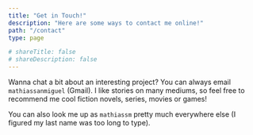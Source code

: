 ```yaml
---
title: "Get in Touch!"
description: "Here are some ways to contact me online!"
path: "/contact"
type: page

# shareTitle: false
# shareDescription: false
---
```


Wanna chat a bit about an interesting project? You can always email `mathiassanmiguel` (Gmail). I like stories on many mediums, so feel free to recommend me cool fiction novels, series, movies or games! 

You can also look me up as `mathiassm` pretty much everywhere else (I figured my last name was too long to type).
